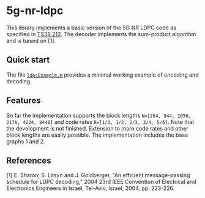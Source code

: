 # 5g-nr-ldpc
This library implements a basic version of the 5G NR LDPC code as specified in [TS38.212](https://portal.3gpp.org/desktopmodules/Specifications/SpecificationDetails.aspx?specificationId=3214). The decoder implements the sum-product algorithm and is based on [1].

## Quick start
The file [`ldpcExample.m`](https://github.com/vodafone-chair/5g-nr-ldpc/blob/master/ldpcExample.m) provides a minimal working example of encoding and decoding.

## Features
So far the implementation supports the block lengths `N=[264, 544, 1056, 2176, 4224, 8448]` and code rates `R=[1/3, 1/2, 2/3, 3/4, 5/6]`. Note that the development is not finished. Extension to more code rates and other block lengths are easily possible. The implementation includes the base graphs 1 and 2.

## References 
[1] E. Sharon, S. Litsyn and J. Goldberger, "An efficient message-passing schedule for LDPC decoding," 2004 23rd IEEE Convention of Electrical and Electronics Engineers in Israel, Tel-Aviv, Israel, 2004, pp. 223-226.
